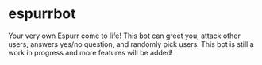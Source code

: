 # espurrbot
Your very own Espurr come to life! This bot can greet you, attack other users, answers yes/no question, and randomly pick users. This bot is still a work in progress and more features will be added!
